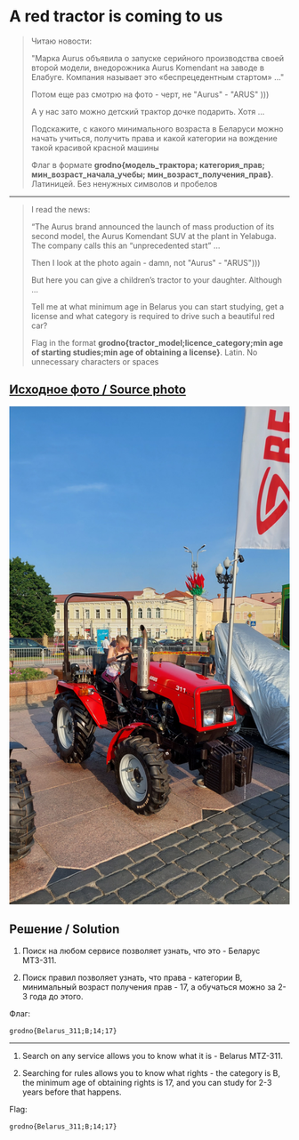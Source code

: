 # A red tractor is coming to us

> Читаю новости:
>
> "Марка Aurus объявила о запуске серийного производства своей второй модели, внедорожника Aurus Komendant на заводе в Елабуге. Компания называет это «беспрецедентным стартом» ..."
>
> Потом еще раз смотрю на фото - черт, не "Aurus" - "ARUS" )))
>
> А у нас зато можно детский трактор дочке подарить. Хотя ...
>
> Подскажите, с какого минимального возраста в Беларуси можно начать учиться, получить права и какой категории на вождение такой красивой красной машины
>
> Флаг в формате
> **grodno{модель_трактора; категория_прав; мин_возраст_начала_учебы; мин_возраст_получения_прав}**.
> Латиницей. Без ненужных символов и пробелов

---

> I read the news:
>
> “The Aurus brand announced the launch of mass production of its second model, the Aurus Komendant SUV at the plant in Yelabuga. The company calls this an “unprecedented start” ...
>
> Then I look at the photo again - damn, not "Aurus" - "ARUS")))
>
> But here you can give a children’s tractor to your daughter. Although ...
>
> Tell me at what minimum age in Belarus you can start studying, get a license and what category is required to drive such a beautiful red car?
>
> Flag in the format **grodno{tractor_model;licence_category;min age of starting studies;min age of obtaining a license}**. Latin. No unnecessary characters or spaces

## [Исходное фото / Source photo](tracktor.jpg)

![Фото / Photo](tracktor.jpg)

## Решение / Solution

1. Поиск на любом сервисе позволяет узнать, что это - Беларус МТЗ-311.

2. Поиск правил позволяет узнать, что права - категории B, минимальный возраст получения прав - 17,
   а обучаться можно за 2-3 года до этого.

Флаг:

```plain
grodno{Belarus_311;B;14;17}
```

---

1. Search on any service allows you to know what it is - Belarus MTZ-311.

2. Searching for rules allows you to know what rights - the category is B, the minimum age of
   obtaining rights is 17, and you can study for 2-3 years before that happens.

Flag:

```plain
grodno{Belarus_311;B;14;17}
```
